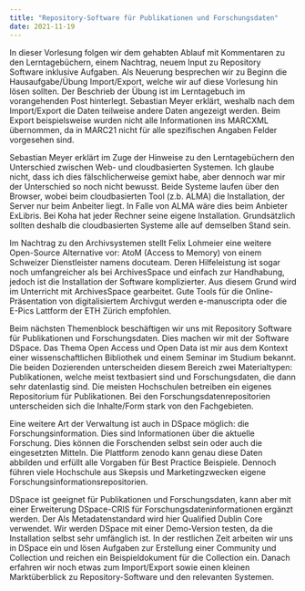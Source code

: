 ```yaml
---
title: "Repository-Software für Publikationen und Forschungsdaten"
date: 2021-11-19
---
```

In dieser Vorlesung folgen wir dem gehabten Ablauf mit Kommentaren zu den Lerntagebüchern, einem Nachtrag, neuem Input zu Repository Software inklusive Aufgaben. Als Neuerung besprechen wir zu Beginn die Hausaufgabe/Übung Import/Export, welche wir auf diese Vorlesung hin lösen sollten. Der Beschrieb der Übung ist im Lerntagebuch im vorangehenden Post hinterlegt. Sebastian Meyer erklärt, weshalb nach dem Import/Export die Daten teilweise andere Daten angezeigt werden. Beim Export beispielsweise wurden nicht alle Informationen ins MARCXML übernommen, da in MARC21 nicht für alle spezifischen Angaben Felder vorgesehen sind. 

Sebastian Meyer erklärt im Zuge der Hinweise zu den Lerntagebüchern den Unterschied zwischen Web- und cloudbasierten Systemen. Ich glaube nicht, dass ich dies fälschlicherweise gemixt habe, aber dennoch war mir der Unterschied so noch nicht bewusst. Beide Systeme laufen über den Browser, wobei beim cloudbasierten Tool (z.b. ALMA) die Installation, der Server nur beim Anbeiter liegt. In Falle von ALMA wäre dies beim Anbieter ExLibris. Bei Koha hat jeder Rechner seine eigene Installation. Grundsätzlich sollten deshalb die cloudbasierten Systeme alle auf demselben Stand sein. 

Im Nachtrag zu den Archivsystemen stellt Felix Lohmeier eine weitere Open-Source Alternative vor: AtoM (Access to Memory) von einem Schweizer Dienstleister namens docuteam. Deren Hilfeleistung ist sogar noch umfangreicher als bei ArchivesSpace und einfach zur Handhabung, jedoch ist die Installation der Software komplizierter. Aus diesem Grund wird im Unterricht mit ArchivesSpace gearbeitet. Gute Tools für die Online-Präsentation von digitalisiertem Archivgut werden e-manuscripta oder die E-Pics Lattform der ETH Zürich empfohlen. 

Beim nächsten Themenblock beschäftigen wir uns mit Repository Software für Publikationen und Forschungsdaten. Dies machen wir mit der Software DSpace. Das Thema Open Access  und Open Data ist mir aus dem Kontext einer wissenschaftlichen Bibliothek und einem Seminar im Studium bekannt. Die beiden Dozierenden unterscheiden diesem Bereich zwei Materialtypen: Publikationen, welche meist textbasiert sind und Forschungsdaten, die dann sehr datenlastig sind. Die meisten Hochschulen betreiben ein eigenes Repositorium für Publikationen. Bei den Forschungsdatenrepositorien unterscheiden sich die Inhalte/Form stark von den Fachgebieten. 

Eine weitere Art der Verwaltung ist auch in DSpace möglich: die Forschungsinformation. Dies sind Informationen über die aktuelle Forschung. Dies können die Forschenden selbst sein oder auch die eingesetzten Mitteln. Die Plattform zenodo kann genau diese Daten abbilden und erfüllt alle Vorgaben für Best Practice Beispiele. Dennoch führen viele Hochschule aus Skepsis und Marketingzwecken eigene Forschungsinformationsrepositorien. 

DSpace ist geeignet für Publikationen und Forschungsdaten, kann aber mit einer Erweiterung DSpace-CRIS für Forschungsdateninformationen ergänzt werden. Der Als Metadatenstandard wird hier Qualified Dublin Core verwendet. Wir werden DSpace mit einer Demo-Version testen, da die Installation selbst sehr umfänglich ist. 
In der restlichen Zeit arbeiten wir uns in DSpace ein und lösen Aufgaben zur Erstellung einer Community und Collection und reichen ein Beispieldokument für die Collection ein. Danach erfahren wir noch etwas zum Import/Export sowie einen kleinen Marktüberblick zu Repository-Software und den relevanten Systemen.
